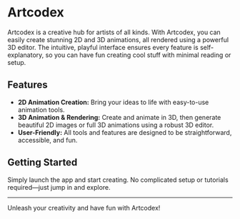 # Artcodex

Artcodex is a creative hub for artists of all kinds. With Artcodex, you can easily create stunning 2D and 3D animations, all rendered using a powerful 3D editor. The intuitive, playful interface ensures every feature is self-explanatory, so you can have fun creating cool stuff with minimal reading or setup.

## Features

- **2D Animation Creation:** Bring your ideas to life with easy-to-use animation tools.
- **3D Animation & Rendering:** Create and animate in 3D, then generate beautiful 2D images or full 3D animations using a robust 3D editor.
- **User-Friendly:** All tools and features are designed to be straightforward, accessible, and fun.

## Getting Started

Simply launch the app and start creating. No complicated setup or tutorials required—just jump in and explore.

---

Unleash your creativity and have fun with Artcodex!
